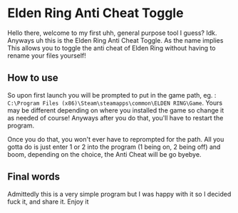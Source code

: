 # Elden Ring Anti Cheat Toggle

Hello there, welcome to my first uhh, general purpose tool I guess? Idk. Anyways uh this is the Elden Ring Anti Cheat Toggle. As the name implies This allows you to toggle the anti cheat of Elden Ring without having to rename your files yourself!


## How to use

So upon first launch you will be prompted to put in the game path, eg. : `C:\Program Files (x86)\Steam\steamapps\common\ELDEN RING\Game`. Yours may be different depending on where you installed the game so change it as needed of course! Anyways after you do that, you'll have to restart the program.

Once you do that, you won't ever have to reprompted for the path. All you gotta do is just enter 1 or 2 into the program (1 being on, 2 being off) and boom, depending on the choice, the Anti Cheat will be go byebye.

## Final words
Admittedly this is a very simple program but I was happy with it so I decided fuck it, and share it.
Enjoy it
